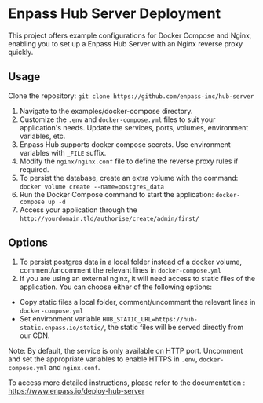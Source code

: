 # Enpass Hub Server Deployment #

This project offers example configurations for Docker Compose and Nginx, enabling you to set up a Enpass Hub Server with an Nginx reverse proxy quickly. 

## Usage ##

Clone the repository: ``` git clone https://github.com/enpass-inc/hub-server ```

1. Navigate to the examples/docker-compose directory.
2. Customize the ``` .env ``` and ``` docker-compose.yml ``` files to suit your application's needs. Update
the services, ports, volumes, environment variables, etc.
3. Enpass Hub supports docker compose secrets. Use environment variables with  ```_FILE``` suffix.
4. Modify the ``` nginx/nginx.conf ``` file to define the reverse proxy rules if required. 
5. To persist the database, create an extra volume with the command: ``` docker volume create --name=postgres_data ```
6. Run the Docker Compose command to start the application: ``` docker-compose up -d ```
7. Access your application through the ``` http://yourdomain.tld/authorise/create/admin/first/ ```

## Options ##

1. To persist postgres data in a local folder instead of a docker volume, comment/uncomment the relevant lines in ``` docker-compose.yml ```
2. If you are using an external nginx, it will need access to static files of the application. You can choose either of the following options: 
- Copy static files a local folder, comment/uncomment the relevant lines in ``` docker-compose.yml ```
- Set environment variable ``` HUB_STATIC_URL=https://hub-static.enpass.io/static/ ```, the static files will be served directly from our CDN.

Note: By default, the service is only available on HTTP port. Uncomment and set the appropriate variables to enable HTTPS in ``` .env ```, ``` docker-compose.yml ``` and ``` nginx.conf ```.

To access more detailed instructions, please refer to the documentation : https://www.enpass.io/deploy-hub-server
